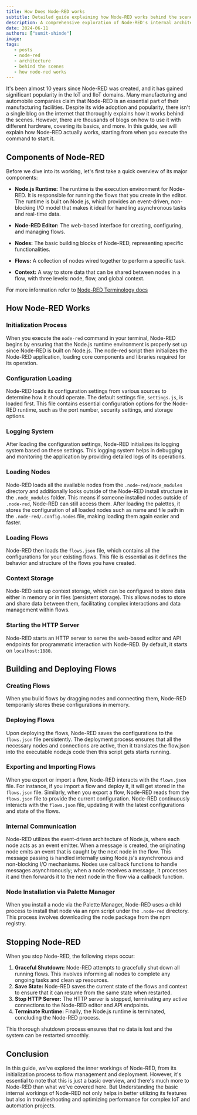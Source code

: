 ```yaml
---
title: How Does Node-RED works
subtitle: Detailed guide explaining how Node-RED works behind the scenes
description: A comprehensive exploration of Node-RED's internal architecture and workings, from its runtime environment to flow management.
date: 2024-06-11
authors: ["sumit-shinde"]
image:
tags:
   - posts
   - node-red
   - architecture
   - behind the scenes
   - how node-red works
---
```


It's been almost 10 years since Node-RED was created, and it has gained significant popularity in the IoT and IIoT domains. Many manufacturing and automobile companies claim that Node-RED is an essential part of their manufacturing facilities. Despite its wide adoption and popularity, there isn't a single blog on the internet that thoroughly explains how it works behind the scenes. However, there are thousands of blogs on how to use it with different hardware, covering its basics, and more. In this guide, we will explain how Node-RED actually works, starting from when you execute the command to start it. 

<!--more-->

## Components of Node-RED

Before we dive into its working, let's first take a quick overview of its major components:

- **Node.js Runtime:** The runtime is the execution environment for Node-RED. It is responsible for running the flows that you create in the editor. The runtime is built on Node.js, which provides an event-driven, non-blocking I/O model that makes it ideal for handling asynchronous tasks and real-time data.

- **Node-RED Editor:** The web-based interface for creating, configuring, and managing flows.

- **Nodes:** The basic building blocks of Node-RED, representing specific functionalities.

- **Flows:** A collection of nodes wired together to perform a specific task.

- **Context:** A way to store data that can be shared between nodes in a flow, with three levels: node, flow, and global context.

For more information refer to [Node-RED Terminology docs](/node-red/terminology)

## How Node-RED Works

### Initialization Process

When you execute the `node-red` command in your terminal, Node-RED begins by ensuring that the Node.js runtime environment is properly set up since Node-RED is built on Node.js. The node-red script then initializes the Node-RED application, loading core components and libraries required for its operation.

### Configuration Loading

Node-RED loads its configuration settings from various sources to determine how it should operate. The default settings file, `settings.js`, is loaded first. This file contains essential configuration options for the Node-RED runtime, such as the port number, security settings, and storage options.

### Logging System

After loading the configuration settings, Node-RED initializes its logging system based on these settings. This logging system helps in debugging and monitoring the application by providing detailed logs of its operations.

### Loading Nodes

Node-RED loads all the available nodes from the `.node-red/node_modules` directory and additionally looks outside of the Node-RED install structure in the `.node_modules` folder. This means if someone installed nodes outside of `.node-red`, Node-RED can still access them. After loading the palettes, it stores the configuration of all loaded nodes such as name and file path in the `.node-red/.config.nodes` file, making loading them again easier and faster.

### Loading Flows

Node-RED then loads the `flows.json` file, which contains all the configurations for your existing flows. This file is essential as it defines the behavior and structure of the flows you have created.

### Context Storage

Node-RED sets up context storage, which can be configured to store data either in memory or in files (persistent storage). This allows nodes to store and share data between them, facilitating complex interactions and data management within flows.

### Starting the HTTP Server

Node-RED starts an HTTP server to serve the web-based editor and API endpoints for programmatic interaction with Node-RED. By default, it starts on `localhost:1880`.

## Building and Deploying Flows

### Creating Flows

When you build flows by dragging nodes and connecting them, Node-RED temporarily stores these configurations in memory.

### Deploying Flows

Upon deploying the flows, Node-RED saves the configurations to the `flows.json` file persistently. The deployment process ensures that all the necessary nodes and connections are active, then it translates the flow.json into the executable node.js code then this script gets starts running.

### Exporting and Importing Flows

When you export or import a flow, Node-RED interacts with the `flows.json` file. For instance, if you import a flow and deploy it, it will get stored in the `flows.json` file. Similarly, when you export a flow, Node-RED reads from the `flows.json` file to provide the current configuration. Node-RED continuously interacts with the `flows.json` file, updating it with the latest configurations and state of the flows.

### Internal Communication

Node-RED utilizes the event-driven architecture of Node.js, where each node acts as an event emitter. When a message is created, the originating node emits an event that is caught by the next node in the flow. This message passing is handled internally using Node.js's asynchronous and non-blocking I/O mechanisms. Nodes use callback functions to handle messages asynchronously; when a node receives a message, it processes it and then forwards it to the next node in the flow via a callback function.

### Node Installation via Palette Manager

When you install a node via the Palette Manager, Node-RED uses a child process to install that node via an npm script under the `.node-red` directory. This process involves downloading the node package from the npm registry.

## Stopping Node-RED

When you stop Node-RED, the following steps occur:

1. **Graceful Shutdown:** Node-RED attempts to gracefully shut down all running flows. This involves informing all nodes to complete any ongoing tasks and clean up resources.
2. **Save State:** Node-RED saves the current state of the flows and context to ensure that it can resume from the same state when restarted.
3. **Stop HTTP Server:** The HTTP server is stopped, terminating any active connections to the Node-RED editor and API endpoints.
4. **Terminate Runtime:** Finally, the Node.js runtime is terminated, concluding the Node-RED process.

This thorough shutdown process ensures that no data is lost and the system can be restarted smoothly.

## Conclusion

In this guide, we've explored the inner workings of Node-RED, from its initialization process to flow management and deployment. However, it's essential to note that this is just a basic overview, and there's much more to Node-RED than what we've covered here. But Understanding the basic internal workings of Node-RED not only helps in better utilizing its features but also in troubleshooting and optimizing performance for complex IoT and automation projects.

